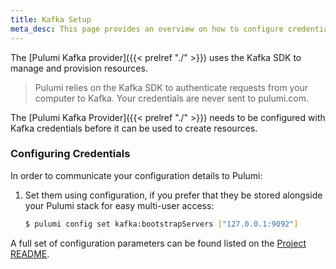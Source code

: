 ```yaml
---
title: Kafka Setup
meta_desc: This page provides an overview on how to configure credentials for the Pulumi Kafka Provider.
---
```


The [Pulumi Kafka provider]({{< prelref "./" >}}) uses the Kafka SDK to manage and provision resources.

> Pulumi relies on the Kafka SDK to authenticate requests from your computer to Kafka. Your credentials are never sent
> to pulumi.com.

The [Pulumi Kafka Provider]({{< prelref "./" >}}) needs to be configured with Kafka credentials
before it can be used to create resources.

### Configuring Credentials

In order to communicate your configuration details to Pulumi:

1. Set them using configuration, if you prefer that they be stored alongside your Pulumi stack for easy multi-user access:

    ```bash
    $ pulumi config set kafka:bootstrapServers ["127.0.0.1:9092"]
    ```

A full set of configuration parameters can be found listed on the [Project README](https://github.com/pulumi/pulumi-kafka/blob/master/README.md).
